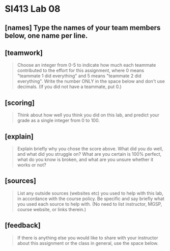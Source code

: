 # SI413 Lab 08

## [names] Type the names of your team members below, one name per line.


## [teamwork]
> Choose an integer from 0-5 to indicate how much each
> teammate contributed to the effort for this assignment,
> where 0 means "teammate 1 did everything"
> and 5 means "teammate 2 did everything".
> Write the number ONLY in the space below and don't use decimals.
> (If you did not have a teammate, put 0.)


## [scoring]
> Think about how well you think you did on this lab,
> and predict your grade as a single integer from 0 to 100.


## [explain]
> Explain briefly why you chose the score above. What did you do well,
> and what did you struggle on? What are you certain is 100% perfect,
> what do you know is broken, and what are you unsure whether it works
> or not?


## [sources]
> List any outside sources (websites etc) you used to help with
> this lab, in accordance with the course policy.
> Be specific and say briefly what you used each source to help with.
> (No need to list instructor, MGSP, course website, or links therein.)

## [feedback]
> If there is anything else you would like to share with your instructor
> about this assignment or the class in general, use the space below.
